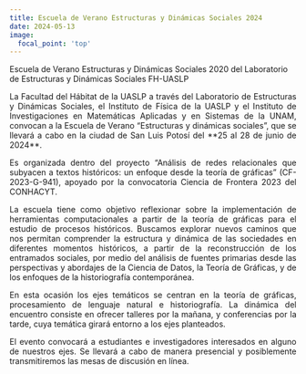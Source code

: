 ```yaml
---
title: Escuela de Verano Estructuras y Dinámicas Sociales 2024
date: 2024-05-13
image:
  focal_point: 'top'
---
```


Escuela de Verano Estructuras y Dinámicas Sociales 2020 del Laboratorio de Estructuras y Dinámicas Sociales FH-UASLP

<!--more-->

<div style="text-align: justify"> La Facultad del Hábitat de la UASLP a través del Laboratorio de Estructuras y Dinámicas Sociales, el Instituto de Física de la UASLP y el Instituto de Investigaciones en Matemáticas Aplicadas y en Sistemas de la UNAM, convocan a la Escuela de Verano “Estructuras y dinámicas sociales”, que se llevará a cabo en la ciudad de San Luis Potosí del **25 al 28 de junio de 2024**.
 
Es organizada dentro del proyecto “Análisis de redes relacionales que subyacen a textos históricos: un enfoque desde la teoría de gráficas” (CF-2023-G-941), apoyado por la convocatoria Ciencia de Frontera 2023 del CONHACYT.
 
La escuela tiene como objetivo reflexionar sobre la implementación de herramientas computacionales a partir de la teoría de gráficas para el estudio de procesos históricos. Buscamos explorar nuevos caminos que nos permitan comprender la estructura y dinámica de las sociedades en diferentes momentos históricos, a partir de la reconstrucción de los entramados sociales, por medio del análisis de fuentes primarias desde las perspectivas y abordajes de la Ciencia de Datos, la Teoría de Gráficas, y de los enfoques de la historiografía contemporánea.
 
En esta ocasión los ejes temáticos se centran en la teoría de gráficas, procesamiento de lenguaje natural e historiografía. La dinámica del encuentro consiste en ofrecer talleres por la mañana, y conferencias por la tarde, cuya temática girará entorno a los ejes planteados.
 
El evento convocará a estudiantes e investigadores interesados en alguno de nuestros ejes. Se llevará a cabo de manera presencial y posiblemente transmitiremos las mesas de discusión en línea.  </div>
